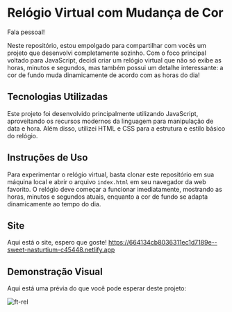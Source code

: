 # Relógio Virtual com Mudança de Cor

Fala pessoal!

Neste repositório, estou empolgado para compartilhar com vocês um projeto que desenvolvi completamente sozinho. Com o foco principal voltado para JavaScript, decidi criar um relógio virtual que não só exibe as horas, minutos e segundos, mas também possui um detalhe interessante: a cor de fundo muda dinamicamente de acordo com as horas do dia!

## Tecnologias Utilizadas

Este projeto foi desenvolvido principalmente utilizando JavaScript, aproveitando os recursos modernos da linguagem para manipulação de data e hora. Além disso, utilizei HTML e CSS para a estrutura e estilo básico do relógio.

## Instruções de Uso

Para experimentar o relógio virtual, basta clonar este repositório em sua máquina local e abrir o arquivo `index.html` em seu navegador da web favorito. O relógio deve começar a funcionar imediatamente, mostrando as horas, minutos e segundos atuais, enquanto a cor de fundo se adapta dinamicamente ao tempo do dia.

## Site
Aqui está o site, espero que goste! https://664134cb8036311ec1d7189e--sweet-nasturtium-c45448.netlify.app

## Demonstração Visual

Aqui está uma prévia do que você pode esperar deste projeto:


![ft-rel](https://github.com/phelipeguimaraes/relogio-virtual/assets/137660442/9bff24b8-7aaf-41d3-b494-986b085c71f4)
